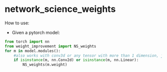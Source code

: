 # network_science_weights
 
How to use:

- Given a pytorch model:

```python
from torch import nn
from weight_improvement import NS_weights
for m in model.modules():
    #also works with conv3d or any tensor with more than 1 dimension, just define it here
    if isinstance(m, nn.Conv2d) or isinstance(m, nn.Linear):
        NS_weights(m.weight)
```

